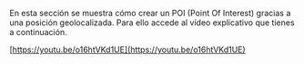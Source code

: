 

En esta sección se muestra cómo crear un POI \(Point Of Interest\) gracias a una posición geolocalizada. Para ello accede al vídeo explicativo que tienes a continuación.

[https://youtu.be/o16htVKd1UE](https://youtu.be/o16htVKd1UE)

